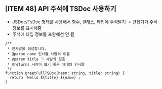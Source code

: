 ## [ITEM 48] API 주석에 TSDoc 사용하기

- JSDoc/TsDoc 형태를 사용해서 함수, 클래스, 타입에 주석달기 → 편집기가 주석 정보를 표시해줌
- 주석에 타입 정보를 포함해선 안 됨

```tsx
/**
 * 인사말을 생성합니다.
 * @param name 인사할 사람의 이름
 * @param title 그 사람의 칭호
 * @returns 사람이 보기 좋은 형태의 인사말
 */
function greetFullTSDoc(naem: string, title: string) {
  return `Hello ${title} ${name}`;
}
```
